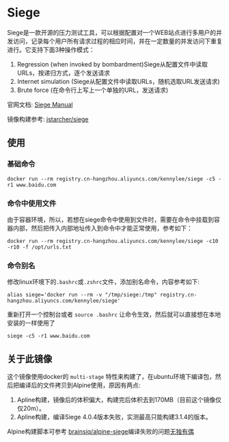 # Siege

Siege是一款开源的压力测试工具，可以根据配置对一个WEB站点进行多用户的并发访问，记录每个用户所有请求过程的相应时间，并在一定数量的并发访问下重复进行。它支持下面3种操作模式： 

1. Regression (when invoked by bombardment)Siege从配置文件中读取URLs，按递归方式，逐个发送请求 
2. Internet simulation (Siege从配置文件中读取URLs，随机选取URL发送请求)
3. Brute force (在命令行上写上一个单独的URL，发送请求)

官网文档: [Siege Manual](https://www.joedog.org/siege-manual/)

镜像构建参考: [jstarcher/siege](https://github.com/jstarcher/siege)

## 使用

### 基础命令

```
docker run --rm registry.cn-hangzhou.aliyuncs.com/kennylee/siege -c5 -r1 www.baidu.com
```

### 命令中使用文件

由于容器环境，所以，若想在siege命令中使用到文件时，需要在命令中挂载到容器内部，然后把传入内部地址传入到命令中才能正常使用，参考如下：

```
docker run --rm registry.cn-hangzhou.aliyuncs.com/kennylee/siege -c10 -r10 -f /opt/urls.txt
```

### 命令别名

修改linux环境下的`.bashrc`或`.zshrc`文件，添加别名命令，内容参考如下:

```
alias siege='docker run --rm -v "/tmp/siege:/tmp" registry.cn-hangzhou.aliyuncs.com/kennylee/siege'
```

重新打开一个控制台或者 `source .bashrc` 让命令生效，然后就可以直接想在本地安装的一样使用了

```
siege -c5 -r1 www.baidu.com
```


## 关于此镜像

这个镜像使用docker的 `multi-stage` 特性来构建了，在ubuntu环境下编译包，然后把编译后的文件拷贝到Alpine使用，原因有两点:

1. Apline构建，镜像后的体积偏大，构建完后体积去到170MB（目前这个镜像仅仅20m）。
2. Apline构建，编译Siege 4.0.4版本失败，实测最高只能构建3.1.4的版本。

Alpine构建脚本可参考 [brainsiq/alpine-siege](https://github.com/brainsiq/alpine-siege)编译失败的问题[无独有偶](https://github.com/JoeDog/siege/issues/124)


